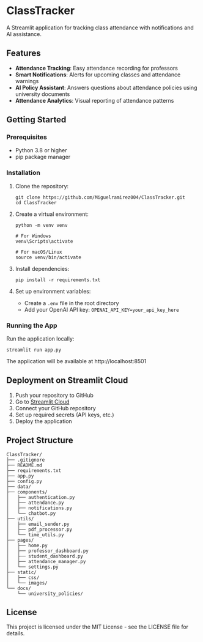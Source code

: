 # ClassTracker

A Streamlit application for tracking class attendance with notifications and AI assistance.

## Features

- **Attendance Tracking**: Easy attendance recording for professors
- **Smart Notifications**: Alerts for upcoming classes and attendance warnings
- **AI Policy Assistant**: Answers questions about attendance policies using university documents
- **Attendance Analytics**: Visual reporting of attendance patterns

## Getting Started

### Prerequisites

- Python 3.8 or higher
- pip package manager

### Installation

1. Clone the repository:
   ```
   git clone https://github.com/Miguelramirez004/ClassTracker.git
   cd ClassTracker
   ```

2. Create a virtual environment:
   ```
   python -m venv venv
   
   # For Windows
   venv\Scripts\activate
   
   # For macOS/Linux
   source venv/bin/activate
   ```

3. Install dependencies:
   ```
   pip install -r requirements.txt
   ```

4. Set up environment variables:
   - Create a `.env` file in the root directory
   - Add your OpenAI API key: `OPENAI_API_KEY=your_api_key_here`

### Running the App

Run the application locally:

```
streamlit run app.py
```

The application will be available at http://localhost:8501

## Deployment on Streamlit Cloud

1. Push your repository to GitHub
2. Go to [Streamlit Cloud](https://streamlit.io/cloud)
3. Connect your GitHub repository
4. Set up required secrets (API keys, etc.)
5. Deploy the application

## Project Structure

```
ClassTracker/
├── .gitignore
├── README.md
├── requirements.txt
├── app.py
├── config.py
├── data/
├── components/
│   ├── authentication.py
│   ├── attendance.py
│   ├── notifications.py
│   └── chatbot.py
├── utils/
│   ├── email_sender.py
│   ├── pdf_processor.py
│   └── time_utils.py
├── pages/
│   ├── home.py
│   ├── professor_dashboard.py
│   ├── student_dashboard.py
│   ├── attendance_manager.py
│   └── settings.py
├── static/
│   ├── css/
│   └── images/
└── docs/
    └── university_policies/
```

## License

This project is licensed under the MIT License - see the LICENSE file for details.
